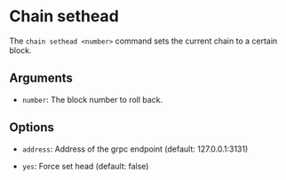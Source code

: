 # Chain sethead

The ```chain sethead <number>``` command sets the current chain to a certain block.

## Arguments

- ```number```: The block number to roll back.

## Options

- ```address```: Address of the grpc endpoint (default: 127.0.0.1:3131)

- ```yes```: Force set head (default: false)